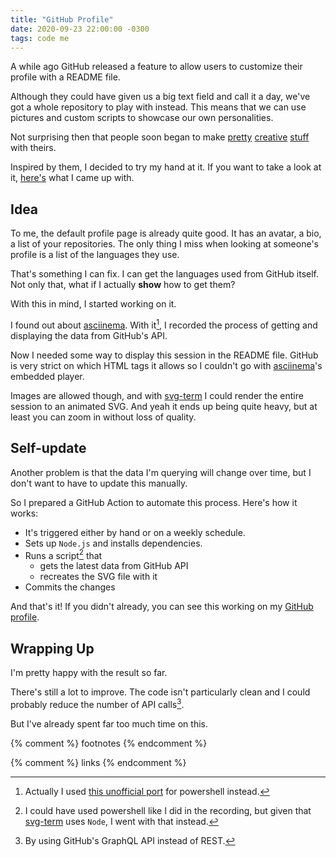 ```yaml
---
title: "GitHub Profile"
date: 2020-09-23 22:00:00 -0300
tags: code me
---
```


A while ago GitHub released a feature to allow users to customize their profile with a README file.

Although they could have given us a big text field and call it a day, we've got a whole repository to play with instead. This means that we can use pictures and custom scripts to showcase our own personalities. 

Not surprising then that people soon began to make [pretty][endorsements] [creative][chess] [stuff][simonw] with theirs.

Inspired by them, I decided to try my hand at it. If you want to take a look at it, [here's][profile] what I came up with.

## Idea

To me, the default profile page is already quite good. It has an avatar, a bio, a list of your repositories. The only thing I miss when looking at someone's profile is a list of the languages they use. 

That's something I can fix. I can get the languages used from GitHub itself. Not only that, what if I actually **show** how to get them? 

With this in mind, I started working on it.

I found out about [asciinema][]. With it[^1], I recorded the process of getting and displaying the data from GitHub's API.

Now I needed some way to display this session in the README file. GitHub is very strict on which HTML tags it allows so I couldn't go with [asciinema][]'s embedded player.

Images are allowed though, and with [svg-term][] I could render the entire session to an animated SVG. And yeah it ends up being quite heavy, but at least you can zoom in without loss of quality.

## Self-update

Another problem is that the data I'm querying will change over time, but I don't want to have to update this manually.

So I prepared a GitHub Action to automate this process. Here's how it works:

* It's triggered either by hand or on a weekly schedule.
* Sets up `Node.js` and installs dependencies.
* Runs a script[^2] that
    * gets the latest data from GitHub API
    * recreates the SVG file with it
* Commits the changes

And that's it! If you didn't already, you can see this working on my [GitHub profile][profile].

## Wrapping Up
 
I'm pretty happy with the result so far.

There's still a lot to improve. The code isn't particularly clean and I could probably reduce the number of API calls[^3].

But I've already spent far too much time on this.

{% comment %} footnotes {% endcomment %}

[^1]: Actually I used [this unofficial port][PowerSession]  for powershell instead.
[^2]: I could have used powershell like I did in the recording, but given that [svg-term][] uses `Node`, I went with that instead.
[^3]: By using GitHub's GraphQL API instead of REST.

{% comment %} links {% endcomment %}

[profile]: https://github.com/ariasemis
[chess]: https://github.com/timburgan/timburgan
[endorsements]: https://github.com/sw-yx
[simonw]: https://github.com/simonw/simonw 
[asciinema]: https://asciinema.org/
[PowerSession]: https://github.com/ibigbug/PowerSession
[svg-term]: https://github.com/marionebl/svg-term

